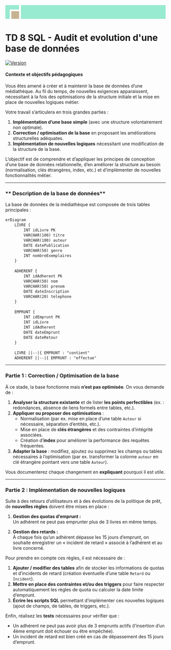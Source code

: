 ![separe](https://github.com/studoo-app/.github/blob/main/profile/studoo-banner-logo.png)
# TD 8 SQL - Audit et evolution d'une base de données
[![Version](https://img.shields.io/badge/Version-2025-blue)]()


#### **Contexte et objectifs pédagogiques**

Vous êtes amené à créer et à maintenir la base de données d’une médiathèque. Au fil du temps, de nouvelles exigences apparaissent, nécessitant à la fois des optimisations de la structure initiale et la mise en place de nouvelles logiques métier.

Votre travail s’articulera en trois grandes parties :

1. **Implémentation d’une base simple** (avec une structure volontairement non optimale).
2. **Correction / optimisation de la base** en proposant les améliorations structurelles adéquates.
3. **Implémentation de nouvelles logiques** nécessitant une modification de la structure de la base.

L’objectif est de comprendre et d’appliquer les principes de conception d’une base de données relationnelle, d’en améliorer la structure au besoin (normalisation, clés étrangères, index, etc.) et d’implémenter de nouvelles fonctionnalités métier.

---

### ** Description de la base de données**

La base de données de la médiathèque est composée de trois tables principales :

```mermaid
erDiagram
    LIVRE {
        INT idLivre PK
        VARCHAR(100) titre
        VARCHAR(100) auteur
        DATE datePublication
        VARCHAR(50) genre
        INT nombreExemplaires
    }

    ADHERENT {
        INT idAdherent PK
        VARCHAR(50) nom
        VARCHAR(50) prenom
        DATE dateInscription
        VARCHAR(20) telephone
    }

    EMPRUNT {
        INT idEmprunt PK
        INT idLivre
        INT idAdherent
        DATE dateEmprunt
        DATE dateRetour
    }

    LIVRE ||--|{ EMPRUNT : "contient"
    ADHERENT ||--|{ EMPRUNT : "effectue"

```
---

### **Partie 1 : Correction / Optimisation de la base**

À ce stade, la base fonctionne mais **n’est pas optimisée**. On vous demande de :

1. **Analyser la structure existante** et de lister **les points perfectibles** (ex. : redondances, absence de liens formels entre tables, etc.).
2. **Appliquer ou proposer des optimisations** :
    - Normalisation (par ex. mise en place d’une table `Auteur` si nécessaire, séparation d’entités, etc.).
    - Mise en place de **clés étrangères** et des contraintes d’intégrité associées.
    - Création d’**index** pour améliorer la performance des requêtes fréquentes.
3. **Adapter la base** : modifiez, ajoutez ou supprimez les champs ou tables nécessaires à l’optimisation (par ex. transformer la colonne `auteur` en clé étrangère pointant vers une table `Auteur`).

Vous documenterez chaque changement en **expliquant** pourquoi il est utile.

---

### **Partie 2 : Implémentation de nouvelles logiques**

Suite à des retours d’utilisateurs et à des évolutions de la politique de prêt, de **nouvelles règles** doivent être mises en place :

1. **Gestion des quotas d’emprunt :**  
   Un adhérent ne peut pas emprunter plus de 3 livres en même temps.

2. **Gestion des retards :**  
   À chaque fois qu’un adhérent dépasse les 15 jours d’emprunt, on souhaite enregistrer un « incident de retard » associé à l’adhérent et au livre concerné.


Pour prendre en compte ces règles, il est nécessaire de :

1. **Ajouter / modifier des tables** afin de stocker les informations de quotas et d’incidents de retard (création éventuelle d’une table `Retard` ou `Incident`).
2. **Mettre en place des contraintes et/ou des triggers** pour faire respecter automatiquement les règles de quota ou calculer la date limite d’emprunt.
3. **Écrire les scripts SQL** permettant d’implémenter ces nouvelles logiques (ajout de champs, de tables, de triggers, etc.).

Enfin, réalisez les **tests** nécessaires pour vérifier que :

- Un adhérent ne peut pas avoir plus de 3 emprunts actifs (l’insertion d’un 4ème emprunt doit échouer ou être empêchée).
- Un incident de retard est bien créé en cas de dépassement des 15 jours d’emprunt.